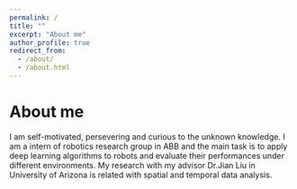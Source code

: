 ```yaml
---
permalink: /
title: ""
excerpt: "About me"
author_profile: true
redirect_from: 
  - /about/
  - /about.html
---
```


About me
======
I am self-motivated, persevering and curious to the unknown knowledge. I am a intern of robotics research group in ABB and the main task is to apply deep learning algorithms to robots and evaluate their performances under different environments. My research with my advisor Dr.Jian Liu in University of Arizona is related with spatial and temporal data analysis.
